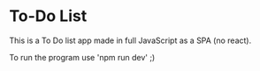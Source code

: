 # To-Do List

This is a To Do list app made in full JavaScript as a SPA (no react).

To run the program use 'npm run dev' ;)
